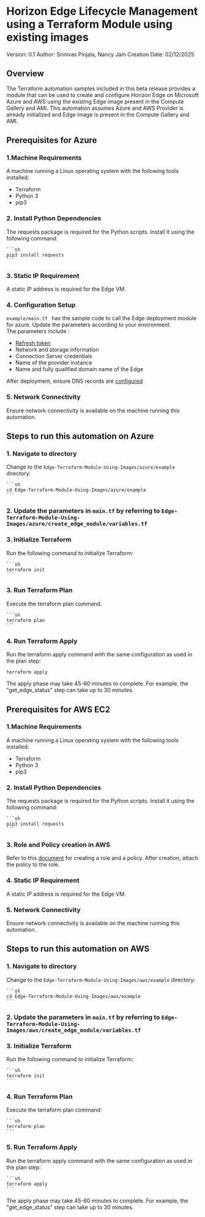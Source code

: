 # Horizon Edge Lifecycle Management using a Terraform Module using existing images

Version:        0.1
Author:         Srinivas Pinjala, Nancy Jain 
Creation Date:  02/12/2025

## Overview

<!-- Summary Start -->
The Terraform automation samples included in this beta release provides a module that can be used to create and configure Horizon Edge on Microsoft Azure and AWS using the existing Edge image present in the Compute Gallery and AMI.
This automation assumes Azure and AWS Provider is already initialized and Edge image is present in the Compute Gallery and AMI. 
<!-- Summary End -->

## Prerequisites for Azure

### 1.Machine Requirements

A machine running a Linux operating system with the following tools installed:

* Terraform
* Python 3
* pip3

### 2. Install Python Dependencies
The requests package is required for the Python scripts. Install it using the following command:

    ```sh
    pip3 install requests
    ```
    
### 3. Static IP Requirement

A static IP address is required for the Edge VM.

### 4. Configuration Setup

`example/main.tf ` has the sample code to call the Edge deployment module for azure. Update the parameters according to your environment.  
The parameters include :

* [Refresh token](https://developer.omnissa.com/horizon-apis/horizon-cloud-nextgen/)
* Network and storage information
* Connection Server credentials
* Name of the provider instance 
* Name and fully qualified domain name of the Edge

After deployment, ensure DNS records are [configured](https://docs.omnissa.com/bundle/HorizonCloudServicesUsingNextGenGuide/page/ConfigureRequiredDNSRecordsAfterDeployingHorizonEdgeGatewayandUnifiedAccessGateway.html)

### 5. Network Connectivity

Ensure network connectivity is available on the machine running this automation.

## Steps to run this automation on Azure

### 1. Navigate to directory

Change to the `Edge-Terraform-Module-Using-Images/azure/example` directory:

    ```sh
    cd Edge-Terraform-Module-Using-Images/azure/example
    ```

### 2. Update the parameters in `main.tf` by referring to `Edge-Terraform-Module-Using-Images/azure/create_edge_module/variables.tf`

    
### 3. Initialize Terraform 

Run the following command to initialize Terraform:
    
    ```sh
    terraform init 
    ```

### 3. Run Terraform Plan

Execute the terraform plan command. 

    ```sh
    terraform plan
    ```

### 4. Run Terraform Apply

Run the terraform apply command with the same configuration as used in the plan step:
 
    terraform apply 

The apply phase may take 45-60 minutes to complete. For example, the "get_edge_status" step can take up to 30 minutes.

## Prerequisites for AWS EC2

### 1.Machine Requirements

A machine running a Linux operating system with the following tools installed:

* Terraform
* Python 3
* pip3

### 2. Install Python Dependencies

The requests package is required for the Python scripts. Install it using the following command:

    ```sh
    pip3 install requests
    ```

### 3. Role and Policy creation in AWS

 Refer to this [document](https://docs.omnissa.com/bundle/HorizonCloudServicesUsingNextGenGuide/page/Horizon8Pods-FederatedArchitecturewithCloudonAWSDownloadandDeploytheHorizonEdgeGatewayintoYourEnvironmentinHorizonCloudService-next-gen.html) for creating a role and a policy. After creation, attach the policy to the role.

### 4. Static IP Requirement

A static IP address is required for the Edge VM.


### 5. Network Connectivity

Ensure network connectivity is available on the machine running this automation.

## Steps to run this automation on AWS

### 1. Navigate to directory

Change to the `Edge-Terraform-Module-Using-Images/aws/example` directory:

    ```sh    
    cd Edge-Terraform-Module-Using-Images/aws/example
    ```
    
### 2. Update the parameters in `main.tf` by referring to `Edge-Terraform-Module-Using-Images/aws/create_edge_module/variables.tf`

### 3. Initialize Terraform

Run the following command to initialize Terraform:
    
    ```sh
    terraform init
    ```

### 4. Run Terraform Plan

Execute the terraform plan command:
 
    ```sh
    terraform plan
    ```

### 5. Run Terraform Apply

Run the terraform apply command with the same configuration as used in the plan step:
 
    ```sh
    terraform apply
    ```

The apply phase may take 45-60 minutes to complete. For example, the "get_edge_status" step can take up to 30 minutes.

